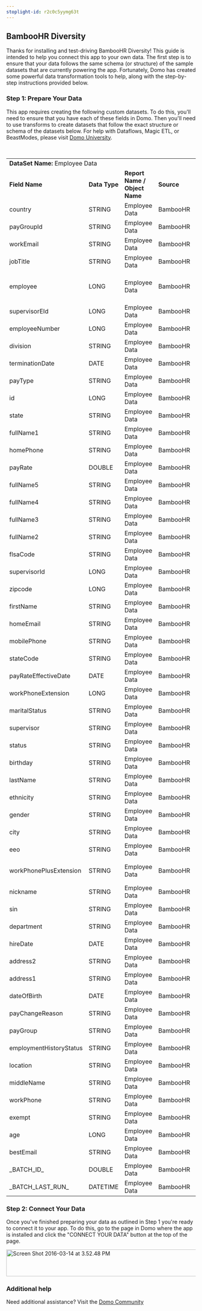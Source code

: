 ```yaml
---
stoplight-id: r2c0c5yymg63t
---
```


<div class="col-md-12 content-panel">
                <h2>BambooHR Diversity</h2>
                <p></p><p>Thanks for installing and test-driving <span id="title">BambooHR Diversity</span>! This guide is intended to help you connect this app to your own data. The first step is to ensure that your data follows the same schema (or structure) of the sample datasets that are currently powering the app. Fortunately, Domo has created some powerful data transformation tools to help, along with the step-by-step instructions provided below.</p><div class="doc-row" id="Step%201:%20Identify%20Required%20Data%20Fields"><h3 class="doc-row-title">Step 1: Prepare Your Data</h3><div class="small-pad-bottom"><p>This app requires creating the following custom datasets. To do this, you'll need to ensure that you have each of these fields in Domo. Then you'll need to use transforms to create datasets that follow the exact structure or schema of the datasets below. For help with Dataflows, Magic ETL, or BeastModes, please visit <a href="https://university.domo.com/" target="_blank">Domo University</a>.</p></div>
                <br>
                <div id="custom-data-container"><table id="Employee-Data"><tbody><tr><td colspan="6"><strong>DataSet Name:</strong> <span class="value">Employee Data</span></td></tr><!--tr>    <td colspan="6"></td></tr--><tr><td><strong>Field Name</strong></td><td><strong>Data Type</strong></td><td><strong>Report Name / Object Name</strong></td><td><strong>Source </strong></td><td colspan="2"><strong>Description of Field</strong></td></tr><tr><td>country</td><td>STRING</td><td>Employee Data</td><td>BambooHR</td><td colspan="2">Country</td></tr><tr><td>payGroupId</td><td>STRING</td><td>Employee Data</td><td>BambooHR</td><td colspan="2">Pay group ID</td></tr><tr><td>workEmail</td><td>STRING</td><td>Employee Data</td><td>BambooHR</td><td colspan="2">Work email address</td></tr><tr><td>jobTitle</td><td>STRING</td><td>Employee Data</td><td>BambooHR</td><td colspan="2">Name of job title</td></tr><tr><td>employee</td><td>LONG</td><td>Employee Data</td><td>BambooHR</td><td colspan="2">Employee associated with tracked metrics</td></tr><tr><td>supervisorEId</td><td>LONG</td><td>Employee Data</td><td>BambooHR</td><td colspan="2">Supervisor electronic ID</td></tr><tr><td>employeeNumber</td><td>LONG</td><td>Employee Data</td><td>BambooHR</td><td colspan="2">Employee ID number</td></tr><tr><td>division</td><td>STRING</td><td>Employee Data</td><td>BambooHR</td><td colspan="2">Division</td></tr><tr><td>terminationDate</td><td>DATE</td><td>Employee Data</td><td>BambooHR</td><td colspan="2">Termination date</td></tr><tr><td>payType</td><td>STRING</td><td>Employee Data</td><td>BambooHR</td><td colspan="2">Pay type</td></tr><tr><td>id</td><td>LONG</td><td>Employee Data</td><td>BambooHR</td><td colspan="2">Identification number</td></tr><tr><td>state</td><td>STRING</td><td>Employee Data</td><td>BambooHR</td><td colspan="2">State</td></tr><tr><td>fullName1</td><td>STRING</td><td>Employee Data</td><td>BambooHR</td><td colspan="2">Full name</td></tr><tr><td>homePhone</td><td>STRING</td><td>Employee Data</td><td>BambooHR</td><td colspan="2">Home phone</td></tr><tr><td>payRate</td><td>DOUBLE</td><td>Employee Data</td><td>BambooHR</td><td colspan="2">Pay rate</td></tr><tr><td>fullName5</td><td>STRING</td><td>Employee Data</td><td>BambooHR</td><td colspan="2">Full name</td></tr><tr><td>fullName4</td><td>STRING</td><td>Employee Data</td><td>BambooHR</td><td colspan="2">Full name</td></tr><tr><td>fullName3</td><td>STRING</td><td>Employee Data</td><td>BambooHR</td><td colspan="2">Full name</td></tr><tr><td>fullName2</td><td>STRING</td><td>Employee Data</td><td>BambooHR</td><td colspan="2">Full name</td></tr><tr><td>flsaCode</td><td>STRING</td><td>Employee Data</td><td>BambooHR</td><td colspan="2">Flsa code</td></tr><tr><td>supervisorId</td><td>LONG</td><td>Employee Data</td><td>BambooHR</td><td colspan="2">Supervisor ID number</td></tr><tr><td>zipcode</td><td>LONG</td><td>Employee Data</td><td>BambooHR</td><td colspan="2">Zipcode</td></tr><tr><td>firstName</td><td>STRING</td><td>Employee Data</td><td>BambooHR</td><td colspan="2">First name</td></tr><tr><td>homeEmail</td><td>STRING</td><td>Employee Data</td><td>BambooHR</td><td colspan="2">Home email</td></tr><tr><td>mobilePhone</td><td>STRING</td><td>Employee Data</td><td>BambooHR</td><td colspan="2">Mobile phone number</td></tr><tr><td>stateCode</td><td>STRING</td><td>Employee Data</td><td>BambooHR</td><td colspan="2">State code</td></tr><tr><td>payRateEffectiveDate</td><td>DATE</td><td>Employee Data</td><td>BambooHR</td><td colspan="2">Efffective date of pay rate</td></tr><tr><td>workPhoneExtension</td><td>LONG</td><td>Employee Data</td><td>BambooHR</td><td colspan="2">Work phone extension</td></tr><tr><td>maritalStatus</td><td>STRING</td><td>Employee Data</td><td>BambooHR</td><td colspan="2">Marital status</td></tr><tr><td>supervisor</td><td>STRING</td><td>Employee Data</td><td>BambooHR</td><td colspan="2">Supervisor name</td></tr><tr><td>status</td><td>STRING</td><td>Employee Data</td><td>BambooHR</td><td colspan="2">Status</td></tr><tr><td>birthday</td><td>STRING</td><td>Employee Data</td><td>BambooHR</td><td colspan="2">Birthday</td></tr><tr><td>lastName</td><td>STRING</td><td>Employee Data</td><td>BambooHR</td><td colspan="2">Last name </td></tr><tr><td>ethnicity</td><td>STRING</td><td>Employee Data</td><td>BambooHR</td><td colspan="2">Ethnicity</td></tr><tr><td>gender</td><td>STRING</td><td>Employee Data</td><td>BambooHR</td><td colspan="2">Gender</td></tr><tr><td>city</td><td>STRING</td><td>Employee Data</td><td>BambooHR</td><td colspan="2">City</td></tr><tr><td>eeo</td><td>STRING</td><td>Employee Data</td><td>BambooHR</td><td colspan="2">Eeo </td></tr><tr><td>workPhonePlusExtension</td><td>STRING</td><td>Employee Data</td><td>BambooHR</td><td colspan="2">Work phone number plus extension</td></tr><tr><td>nickname</td><td>STRING</td><td>Employee Data</td><td>BambooHR</td><td colspan="2">Nickname</td></tr><tr><td>sin</td><td>STRING</td><td>Employee Data</td><td>BambooHR</td><td colspan="2">Sin</td></tr><tr><td>department</td><td>STRING</td><td>Employee Data</td><td>BambooHR</td><td colspan="2">Department name</td></tr><tr><td>hireDate</td><td>DATE</td><td>Employee Data</td><td>BambooHR</td><td colspan="2">Date of fire</td></tr><tr><td>address2</td><td>STRING</td><td>Employee Data</td><td>BambooHR</td><td colspan="2">Address</td></tr><tr><td>address1</td><td>STRING</td><td>Employee Data</td><td>BambooHR</td><td colspan="2">Address</td></tr><tr><td>dateOfBirth</td><td>DATE</td><td>Employee Data</td><td>BambooHR</td><td colspan="2">Date of birth</td></tr><tr><td>payChangeReason</td><td>STRING</td><td>Employee Data</td><td>BambooHR</td><td colspan="2">Reason for pay change</td></tr><tr><td>payGroup</td><td>STRING</td><td>Employee Data</td><td>BambooHR</td><td colspan="2">Pay group</td></tr><tr><td>employmentHistoryStatus</td><td>STRING</td><td>Employee Data</td><td>BambooHR</td><td colspan="2">Employeement History Status </td></tr><tr><td>location</td><td>STRING</td><td>Employee Data</td><td>BambooHR</td><td colspan="2">Location</td></tr><tr><td>middleName</td><td>STRING</td><td>Employee Data</td><td>BambooHR</td><td colspan="2">Middle name</td></tr><tr><td>workPhone</td><td>STRING</td><td>Employee Data</td><td>BambooHR</td><td colspan="2">Work phone number</td></tr><tr><td>exempt</td><td>STRING</td><td>Employee Data</td><td>BambooHR</td><td colspan="2">Exempt</td></tr><tr><td>age</td><td>LONG</td><td>Employee Data</td><td>BambooHR</td><td colspan="2">Age</td></tr><tr><td>bestEmail</td><td>STRING</td><td>Employee Data</td><td>BambooHR</td><td colspan="2">Best Email </td></tr><tr><td>_BATCH_ID_</td><td>DOUBLE</td><td>Employee Data</td><td>BambooHR</td><td colspan="2">Batch ID number</td></tr><tr><td>_BATCH_LAST_RUN_</td><td>DATETIME</td><td>Employee Data</td><td>BambooHR</td><td colspan="2">Time last batch was run</td></tr></tbody></table><div class="doc-row medium-pad-top">
                <h3 class="doc-row-title">Step 2: Connect Your Data</h3>
                <div class="small-pad-bottom">
                    <p>Once you've finished preparing your data as outlined in Step 1 you're ready to connect it to your app. To do this, go to the page in Domo where the app is installed and click the "CONNECT YOUR DATA" button at the top of the page.</p>
                    <p class="small-pad">
                    <img class="alignnone size-full wp-image-1207" src="https://s3.amazonaws.com/development.domo.com/wp-content/uploads/2016/03/14155707/Screen-Shot-2016-03-14-at-3.52.48-PM1.png" alt="Screen Shot 2016-03-14 at 3.52.48 PM" width="1158" height="71">
                    </p>
                    <div id="ooyalaplayer-IyYTc1MjE61NwLdtrxXvZuhH-dSGbWnR" class="ooyalaplayer"></div>
                    <script>
                        OO.ready(function() {
                            OO.Player.create("ooyalaplayer-IyYTc1MjE61NwLdtrxXvZuhH-dSGbWnR", "IyYTc1MjE61NwLdtrxXvZuhH-dSGbWnR", {
                                height: 380
                            });
                        });
                    </script>
                </div>
                <h3 class="doc-row-title">Additional help</h3>
                <div class="small-pad-bottom">
                    <p>Need additional assistance? Visit the <a href="https://dojo.domo.com">Domo Community</a></p>
                </div>
            </div></div></div><p></p>            </div>